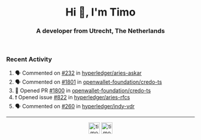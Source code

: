 <h1 align="center">Hi 👋, I'm Timo</h1>
<h3 align="center">A developer from Utrecht, The Netherlands</h3>
<br/>
<!-- https://github.com/rahuldkjain/github-profile-readme-generator --!>

<!--  <p align="left"><img src="https://github-readme-stats.vercel.app/api?username=timoglastra&show_icons=true&count_private=true&" alt="timoglastra" /></p> --!>

<!--
Github language stats
<p align="left"><img src="https://github-readme-stats.vercel.app/api/top-langs/?username=timoglastra&layout=compact" alt="timoglastra" /><p>
-->

<!-- Codestats language stats -->
<!-- <p align="left"><img src="https://codestats-readme.vercel.app/api/top-langs/?username=timoglastra&layout=compact&language_count=12" alt="timoglastra" /><p>    --!>
  
<h3>Recent Activity</h3>

<!--START_SECTION:activity-->
1. 🗣 Commented on [#232](https://github.com/hyperledger/aries-askar/issues/232#issuecomment-2022266421) in [hyperledger/aries-askar](https://github.com/hyperledger/aries-askar)
2. 🗣 Commented on [#1801](https://github.com/openwallet-foundation/credo-ts/issues/1801#issuecomment-2021270818) in [openwallet-foundation/credo-ts](https://github.com/openwallet-foundation/credo-ts)
3. 💪 Opened PR [#1800](https://github.com/openwallet-foundation/credo-ts/pull/1800) in [openwallet-foundation/credo-ts](https://github.com/openwallet-foundation/credo-ts)
4. ❗ Opened issue [#822](https://github.com/hyperledger/aries-rfcs/issues/822) in [hyperledger/aries-rfcs](https://github.com/hyperledger/aries-rfcs)
5. 🗣 Commented on [#260](https://github.com/hyperledger/indy-vdr/issues/260#issuecomment-2016528396) in [hyperledger/indy-vdr](https://github.com/hyperledger/indy-vdr)
<!--END_SECTION:activity-->

---

<p align="center">
<a href="https://twitter.com/timoglastra" target="blank"><img align="center" src="https://cdn.jsdelivr.net/npm/simple-icons@3.0.1/icons/twitter.svg" alt="timoglastra" height="30" width="30" /></a>
<a href="https://linkedin.com/in/timoglastra" target="blank"><img align="center" src="https://cdn.jsdelivr.net/npm/simple-icons@3.0.1/icons/linkedin.svg" alt="timoglastra" height="30" width="30" /></a>
</p>



